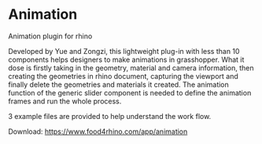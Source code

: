 # Animation
Animation plugin for rhino

Developed by Yue and Zongzi, this lightweight plug-in with less than 10 components helps designers to make animations in grasshopper. What it dose is firstly taking in the geometry, material and camera information, then creating the geometries in rhino document, capturing the viewport and finally delete the geometries and materials it created. The animation function of the generic slider component is needed to define the animation frames and run the whole process.

3 example files are provided to help understand the work flow.

Download: https://www.food4rhino.com/app/animation

